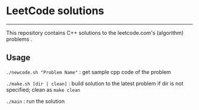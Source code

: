 # LeetCode solutions

--------------------------------

This repository contains C++ solutions to the leetcode.com's (algorithm) problems .

## Usage

`./newcode.sh "Problem Name"` : get sample cpp code of the problem

`./make.sh [dir | clean]` : build solution to the latest problem if dir is not specified; clean as `make clean`

`./main` : run the solution